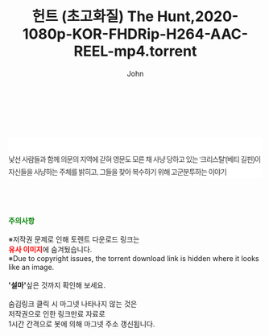 ﻿---
layout: post
title:  "헌트 (초고화질) The Hunt,2020-1080p-KOR-FHDRip-H264-AAC-REEL-mp4.torrent"
author: John
categories: [ 영화 ]
tags: [  ]
image:  
description: "헌트 (초고화질) The Hunt,2020-1080p-KOR-FHDRip-H264-AAC-REEL-mp4 torrent 정보 공유"
toc: true
toc_sticky: true
---

<br>
<div class="view-img">
<a class="view_image" href="https://torrentmobile60.com/bbs/view_image.php?fn=%2Fdata%2Ffile%2Fmovie%2F3735182707_2FliZetb_1faef72898743287623981ed4e61a57bab846fd5.jpg" target="_blank"><img alt="" class="img-tag" content="https://torrentmobile60.com/data/file/movie/3735182707_2FliZetb_1faef72898743287623981ed4e61a57bab846fd5.jpg" itemprop="image" src="https://torrentmobile60.com/data/file/movie/3735182707_2FliZetb_1faef72898743287623981ed4e61a57bab846fd5.jpg"/></a><a class="view_image" href="https://torrentmobile60.com/bbs/view_image.php?fn=%2Fdata%2Ffile%2Fmovie%2F3735182707_2sLEjwKh_d912bbd43c09f133ab0e81a98b0fb33bb31033c5.jpg" target="_blank"><img alt="" class="img-tag" content="https://torrentmobile60.com/data/file/movie/3735182707_2sLEjwKh_d912bbd43c09f133ab0e81a98b0fb33bb31033c5.jpg" itemprop="image" src="https://torrentmobile60.com/data/file/movie/3735182707_2sLEjwKh_d912bbd43c09f133ab0e81a98b0fb33bb31033c5.jpg"/></a></div><div class="view-content" itemprop="description">
<p><br/></p><div class="title_area" style="margin:0px 0px 9px;padding:0px;list-style:none;font-size:12px;font-family:'나눔고딕', NanumGothic, '돋움', Dotum, Helvetica, 'AppleSDGothicNeo-Medium', AppleGothic, sans-serif;height:30px;float:none;background-color:rgb(255,255,255);"><h4 class="h_story" style="margin:5px 10px 0px 0px;padding:0px;list-style:none;font-size:12px;font-family:'돋움', sans-serif;height:18px;width:49px;background:url(&quot;https://ssl.pstatic.net/static/movie/2020/10/h_tx_sp5.png&quot;) no-repeat 0px -17px;float:left;"><strong class="blind" style="margin:0px;padding:0px;list-style:none;font-size:0px;font-family:inherit;color:inherit;width:1px;height:1px;line-height:0;">줄거리</strong></h4></div><p class="con_tx" style="margin-top:-7px;margin-bottom:-6px;list-style:none;font-size:14px;font-family:'나눔고딕', NanumGothic, '돋움', Dotum, Helvetica, 'AppleSDGothicNeo-Medium', AppleGothic, sans-serif;color:rgb(51,51,51);background-image:url(&quot;https://ssl.pstatic.net/static/movie/2014/01/blank.gif&quot;);letter-spacing:-1px;line-height:25px;background-color:rgb(255,255,255);">낯선 사람들과 함께 의문의 지역에 갇혀 영문도 모른 채 사냥 당하고 있는 ‘크리스탈’(베티 길핀)이 자신들을 사냥하는 주체를 밝히고, 그들을 찾아 복수하기 위해 고군분투하는 이야기</p> </div>
    
<br><br><br>
<p data-ke-size="size16"><b><span style="color: green;">주의사항</span></b><br /><br />※저작권 문제로 인해 토렌트 다운로드 링크는<br /><b><span style="color: red;">유사 이미지</span></b>에 숨겨뒀습니다.<br />※Due to copyright issues, the torrent download link is hidden where it looks like an image.<br /><br /><b>'설마'</b>싶은 것까지 확인해 보세요.<br /><br />숨김링크 클릭 시 마그넷 나타나지 않는 것은<br />저작권으로 인한 링크만료 자료로<br />1시간 간격으로 봇에 의해 마그넷 주소 갱신됩니다.</p>

